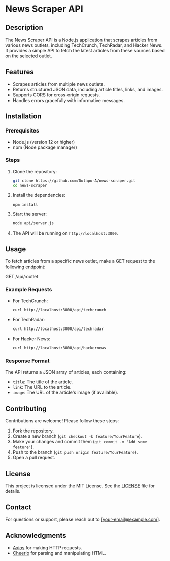 # News Scraper API

## Description

The News Scraper API is a Node.js application that scrapes articles from various news outlets, including TechCrunch, TechRadar, and Hacker News. It provides a simple API to fetch the latest articles from these sources based on the selected outlet.

## Features

- Scrapes articles from multiple news outlets.
- Returns structured JSON data, including article titles, links, and images.
- Supports CORS for cross-origin requests.
- Handles errors gracefully with informative messages.

## Installation

### Prerequisites

- Node.js (version 12 or higher)
- npm (Node package manager)

### Steps

1. Clone the repository:

   ```bash
   git clone https://github.com/Dolapo-A/news-scraper.git
   cd news-scraper
   ```

2. Install the dependencies:

   ```bash
   npm install
   ```

3. Start the server:

   ```bash
   node api/server.js
   ```

4. The API will be running on `http://localhost:3000`.

## Usage

To fetch articles from a specific news outlet, make a GET request to the following endpoint:

GET /api/:outlet

### Example Requests

- For TechCrunch:

  ```bash
  curl http://localhost:3000/api/techcrunch
  ```

- For TechRadar:

  ```bash
  curl http://localhost:3000/api/techradar
  ```

- For Hacker News:
  ```bash
  curl http://localhost:3000/api/hackernews
  ```

### Response Format

The API returns a JSON array of articles, each containing:

- `title`: The title of the article.
- `link`: The URL to the article.
- `image`: The URL of the article's image (if available).

## Contributing

Contributions are welcome! Please follow these steps:

1. Fork the repository.
2. Create a new branch (`git checkout -b feature/YourFeature`).
3. Make your changes and commit them (`git commit -m 'Add some feature'`).
4. Push to the branch (`git push origin feature/YourFeature`).
5. Open a pull request.

## License

This project is licensed under the MIT License. See the [LICENSE](LICENSE) file for details.

## Contact

For questions or support, please reach out to [your-email@example.com].

## Acknowledgments

- [Axios](https://axios-http.com/) for making HTTP requests.
- [Cheerio](https://cheerio.js.org/) for parsing and manipulating HTML.
